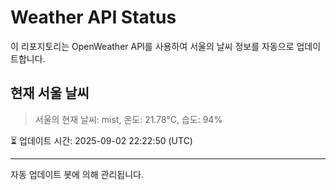 
# Weather API Status

이 리포지토리는 OpenWeather API를 사용하여 서울의 날씨 정보를 자동으로 업데이트합니다.

## 현재 서울 날씨
> 서울의 현재 날씨: mist, 온도: 21.78°C, 습도: 94%

⏳ 업데이트 시간: 2025-09-02 22:22:50 (UTC)

---
자동 업데이트 봇에 의해 관리됩니다.
